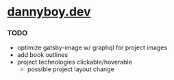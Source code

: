 # [dannyboy.dev](https://dannyboy.dev/)

### TODO
- optimize gatsby-image w/ graphql for project images
- add book outlines
- project technologies clickable/hoverable 
  - possible project layout change

